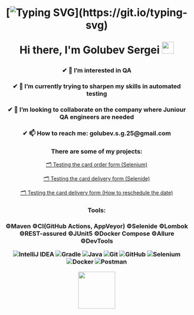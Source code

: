 <h1 align="center">

[![Typing SVG](https://readme-typing-svg.herokuapp.com?font=courier&size=30&color=2d7d2f&background=32283600&lines=Welcome+to+my+profile!)](https://git.io/typing-svg)

Hi there, I'm Golubev Sergei
<img src="https://github.com/blackcater/blackcater/raw/main/images/Hi.gif" height="32"/></h1>

<h3 align="center">✔ 👀 I’m interested in QA</h3>
<h3 align="center">✔ 🌱 I’m currently trying to sharpen my skills in automated testing</h3>
<h3 align="center">✔ 🔭 I’m looking to collaborate on the company where Juniour QA engineers are needed</h3>
<h3 align="center">✔ 📫 How to reach me: golubev.s.g.25@gmail.com</h3>


<h3 align="center">There are some of my projects:</h3>

  
 <p align="center"><a href="https://github.com/SergeiGolybev/SeleniumHW.git">🗂 Testing the card order form (Selenium)</a></p>

 <p align="center"><a href="https://github.com/SergeiGolybev/SelenideHW.git">🗂 Testing the card delivery form (Selenide)</a></p>
 
 <p align="center"><a href="https://github.com/SergeiGolybev/PatternsDataHW.git">🗂 Testing the card delivery form (How to reschedule the date)</a></p>
  
<h3 align="center">Tools:<h3>

<h3 align="center">
  

⚙️Maven  ⚙️CI(GitHub Actions, AppVeyor)  ⚙️Selenide  ⚙️Lombok  ⚙️REST-assured  ⚙️JUnit5  ⚙️Docker Compose  ⚙️Allure  ⚙️DevTools

![IntelliJ IDEA](https://img.shields.io/badge/IntelliJIDEA-000000.svg?style=for-the-badge&logo=intellij-idea&logoColor=white)
![Gradle](https://img.shields.io/badge/Gradle-02303A.svg?style=for-the-badge&logo=Gradle&logoColor=white)
![Java](https://img.shields.io/badge/java-%23ED8B00.svg?style=for-the-badge&logo=java&logoColor=white)
![Git](https://img.shields.io/badge/git-%23F05033.svg?style=for-the-badge&logo=git&logoColor=white)
![GitHub](https://img.shields.io/badge/github-%23121011.svg?style=for-the-badge&logo=github&logoColor=white)
![Selenium](https://img.shields.io/badge/-selenium-%43B02A?style=for-the-badge&logo=selenium&logoColor=white)
![Docker](https://img.shields.io/badge/docker-%230db7ed.svg?style=for-the-badge&logo=docker&logoColor=white)
![Postman](https://img.shields.io/badge/Postman-FF6C37?style=for-the-badge&logo=postman&logoColor=white)
</h3>
  
<div id="header" align="center">
  <img src="https://media.giphy.com/media/M9gbBd9nbDrOTu1Mqx/giphy.gif" width="100"/>
</div>

<!--
**SergeiGolybev/SergeiGolybev** is a ✨ _special_ ✨ repository because its `README.md` (this file) appears on your GitHub profile.

